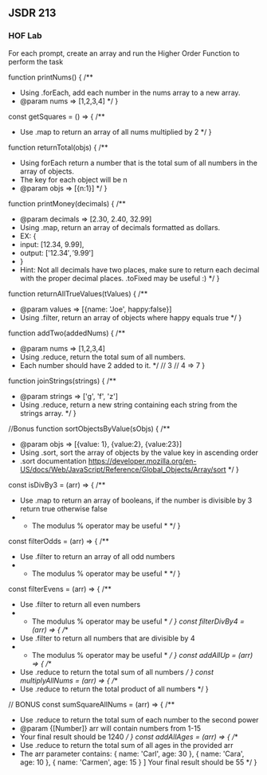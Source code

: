 ## JSDR 213

### HOF Lab

For each prompt, create an array and run the Higher Order Function to perform the task

function printNums() {
  /**
   *  Using .forEach, add each number in the nums array to a new array.
   * @param nums => [1,2,3,4]
   */
}

const getSquares = () => {
  /**
   * Use .map to return an array of all nums multiplied by 2
   */
}

function returnTotal(objs) {
  /**
   * Using forEach return a number that is the total sum of all numbers in the array of objects.
   * The key for each object will be n
   * @param objs => [{n:1}]
   */
}

function printMoney(decimals) {
  /**
   * @param decimals => [2.30, 2.40, 32.99]
   * Using .map, return an array of decimals formatted as dollars.
   * EX: {
   * input: [12.34, 9.99],
   * output: ['$12.34', '$9.99']
   * }
   * Hint: Not all decimals have two places, make sure to return each decimal with the proper decimal places. .toFixed may be useful :)
   */
}

function returnAllTrueValues(tValues) {
  /**
   * @param values => [{name: 'Joe', happy:false}]
   * Using .filter, return an array of objects where happy equals true
   */
}

function addTwo(addedNums) {
  /**
   * @param nums => [1,2,3,4]
   * Using .reduce, return the total sum of all numbers.
   * Each number should have 2 added to it.
   */
  //   3
  //   4 => 7
}

function joinStrings(strings) {
  /**
   * @param strings => ['g', 'f', 'z']
   * Using .reduce, return a new string containing each string from the strings array.
   */
}

//Bonus
function sortObjectsByValue(sObjs) {
  /**
   * @param objs => [{value: 1}, {value:2}, {value:23}]
   * Using .sort, sort the array of objects by the value key in ascending order
   * .sort documentation https://developer.mozilla.org/en-US/docs/Web/JavaScript/Reference/Global_Objects/Array/sort
   */
}





const isDivBy3 = (arr) => {
  /**
   * Use .map to return an array of booleans, if the number is divisible by 3 return true otherwise false
   * * The modulus % operator may be useful *
   */
}

const filterOdds = (arr) => {
  /**
   * Use .filter to return an array of all odd numbers
   * * The modulus % operator may be useful *
   */
}

const filterEvens = (arr) => {
  /**
   * Use .filter to return all even numbers
   * * The modulus % operator may be useful *
   */
}
const filterDivBy4 = (arr) => {
  /**
   * Use .filter to return all numbers that are divisible by 4
   * * The modulus % operator may be useful *
   */
}
const addAllUp = (arr) => {
  /**
   * Use .reduce to return the total sum of all numbers
   */
}
const multiplyAllNums = (arr) => {
  /**
   * Use .reduce to return the total product of all numbers
   */
}

// BONUS
const sumSquareAllNums = (arr) => {
  /**
   * Use .reduce to return the total sum of each number to the second power
   * @param {[Number]} arr will contain numbers from 1-15
   * Your final result should be 1240
   */
}
const addAllAges = (arr) => {
  /**
   * Use .reduce to return the total sum of all ages in the provided arr
   * The arr parameter contains:
      { name: 'Carl', age: 30 },
      { name: 'Cara', age: 10 },
      { name: 'Carmen', age: 15 }
    ]
    Your final result should be 55
   */
}






